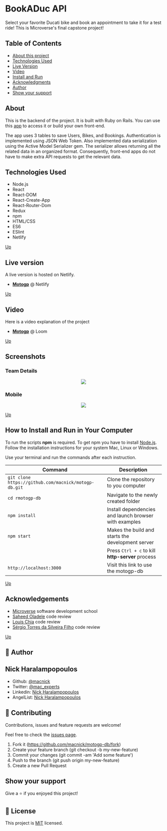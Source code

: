 # BookADuc API

Select your favorite Ducati bike and book an appointment to take it for a test ride! This is Microverse's final capstone project!

## Table of Contents

- [About this project](#About)
- [Technologies Used](#Technologies-Used)
- [Live Version](#Live-version)
- [Video](#Video)
- [Install and Run](#How-to-Install-and-Run-in-Your-Computer)
- [Acknowledgments](#Acknowledgments)
- [Author](#Author)
- [Show your support](#Show-your-support)

## About

This is the backend of the project. It is built with Ruby on Rails. You can use this [app](#link_to_front_end) to access it or build your own front-end.

The app uses 3 tables to save Users, Bikes, and Bookings. Authentication is implemented using JSON Web Token. Also implemented data serialization using the Active Model Serializer gem. The serializer allows returning all the related data in an organized format. Consequently, front-end apps do not have to make extra API requests to get the relevant data.

## Technologies Used

- Node.js
- React
- React-DOM
- React-Create-App
- React-Router-Dom
- Redux
- npm
- HTML/CSS
- ES6
- ESlint
- Netlify

[Up](#Table-of-Contents)

## Live version

A live version is hosted on Netlify.

- [**Motogp**](https://motogp-macnick.netlify.app/) @ Netlify

[Up](#Table-of-Contents)

## Video

Here is a video explanation of the project

- [**Motogp**](https://www.loom.com/share/1d4c318ce48a43bcac3e2f1e5590911f) @ Loom

[Up](#Table-of-Contents)

## Screenshots

### Team Details

<p align="center">
<img src="src/assets/img/screenshot2.png">
</p>

### Mobile

<p align="center">
<img src="src/assets/img/screenshot3.png">
</p>

[Up](#Table-of-Contents)

## How to Install and Run in Your Computer

To run the scripts **npm** is required. To get npm you have to install [Node.js](https://nodejs.org). Follow the installation instructions for your system Mac, Linux or Windows.

Use your terminal and run the commands after each instruction.

| Command                                              | Description                                           |
| ---------------------------------------------------- | ----------------------------------------------------- |
| `git clone https://github.com/macnick/motogp-db.git` | Clone the repository to you computer                  |
| `cd rmotogp-db`                                      | Navigate to the newly created folder                  |
| `npm install`                                        | Install dependencies and launch browser with examples |
| `npm start`                                          | Makes the build and starts the development server     |
|                                                      | Press `Ctrl + c` to kill **http-server** process      |
| `http://localhost:3000`                              | Visit this link to use the motogp-db                  |

[Up](#Table-of-Contents)

## Acknowledgements

- [Microverse](https://www.microverse.org) software development school
- [Saheed Oladele](https://github.com/suretrust) code review
- [Louis Chia](https://github.com/shloch) code review
- [Sérgio Torres da Silveira Filho](https://github.com/Torres-ssf) code review

[Up](#Table-of-Contents)

## 👤 Author

## Nick Haralampopoulos

- Github: [@macnick](https://github.com/macnick)
- Twitter: [@mac_experts](https://twitter.com/mac_experts)
- Linkedin: [Nick Haralampopoulos](https://www.linkedin.com/in/nick-haralampopoulos/)
- AngelList: [Nick Haralampopoulos](https://angel.co/u/nick-haralampopoulos)

## 🤝 Contributing

Contributions, issues and feature requests are welcome!

Feel free to check the [issues page](https://github.com/macnick/motogp-db/issues).

1. Fork it (https://github.com/macnick/motogp-db/fork)
2. Create your feature branch (git checkout -b my-new-feature)
3. Commit your changes (git commit -am 'Add some feature')
4. Push to the branch (git push origin my-new-feature)
5. Create a new Pull Request

## Show your support

Give a ⭐️ if you enjoyed this project!

## 📝 License

This project is [MIT](lic.url) licensed.
